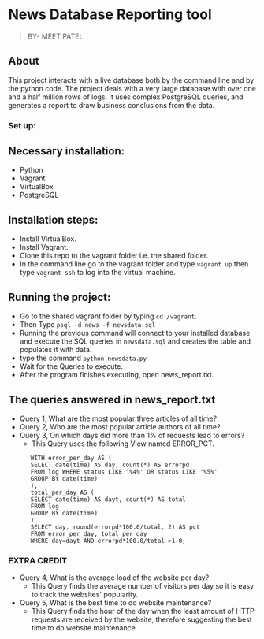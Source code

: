 # News Database Reporting tool
> BY- MEET PATEL

## About
This project interacts with a live database both by the command line and by the python code. The project deals with a very large database with over one and a half million rows of logs. It uses complex PostgreSQL queries, and generates a report to draw business conclusions from the data.

### Set up:
## Necessary installation:
* Python
* Vagrant
* VirtualBox
* PostgreSQL

## Installation steps:
* Install VirtualBox.
* Install Vagrant.
* Clone this repo to the vagrant folder i.e. the shared folder.
* In the command line go to the vagrant folder and type `vagrant up` then type `vagrant ssh` to log into the virtual machine.

## Running the project:
* Go to the shared vagrant folder by typing `cd /vagrant`.
* Then Type `psql -d news -f newsdata.sql`
* Running the previous command will connect to your installed database and execute the SQL queries in `newsdata.sql` and creates the table and populates it with data.
* type the command `python newsdata.py`
* Wait for the Queries to execute.
* After the program finishes executing, open news_report.txt.

## The queries answered in news_report.txt
* Query 1, What are the most popular three articles of all time?
* Query 2, Who are the most popular article authors of all time?
* Query 3, On which days did more than 1%  of requests lead to errors?
  - This Query uses the following View named ERROR_PCT.
  ```CREATE VIEW ERROR_PCT AS
     WITH error_per_day AS (
     SELECT date(time) AS day, count(*) AS errorpd
     FROM log WHERE status LIKE '%4%' OR status LIKE '%5%'
     GROUP BY date(time)
     ),
     total_per_day AS (
     SELECT date(time) AS dayt, count(*) AS total
     FROM log
     GROUP BY date(time)
     )
     SELECT day, round(errorpd*100.0/total, 2) AS pct
     FROM error_per_day, total_per_day
     WHERE day=dayt AND errorpd*100.0/total >1.0;
  ```

### **EXTRA CREDIT**
* Query 4, What is the average load of the website per day?
  - This Query finds the average number of visitors per day so it is easy to track the websites' popularity.
* Query 5, What is the best time to do website maintenance?
  - This Query finds the hour of the day when the least amount of HTTP requests are received by the website, therefore suggesting the best time to do website maintenance.
